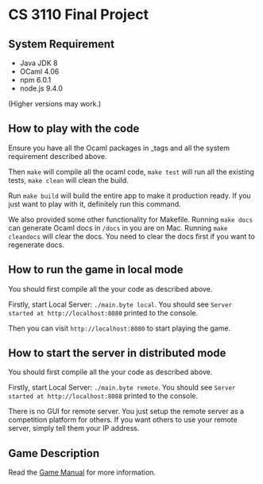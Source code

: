 # CS 3110 Final Project

## System Requirement

- Java JDK 8
- OCaml 4.06
- npm 6.0.1
- node.js 9.4.0

(Higher versions may work.)

## How to play with the code

Ensure you have all the Ocaml packages in _tags and all the system requirement
described above.

Then `make` will compile all the ocaml code, `make test` will run all the
existing tests, `make clean` will clean the build.

Run `make build` will build the entire app to make it production ready. If you
just want to play with it, definitely run this command.

We also provided some other functionality for Makefile. Running `make docs` can
generate Ocaml docs in `/docs` in you are on Mac. Running `make cleandocs` will
clear the docs. You need to clear the docs first if you want to regenerate docs.

## How to run the game in local mode

You should first compile all the your code as described above.

Firstly, start Local Server: `./main.byte local`. You should see
`Server started at http://localhost:8080` printed to the console.

Then you can visit `http://localhost:8080` to start playing the game.

## How to start the server in distributed mode

You should first compile all the your code as described above.

Firstly, start Local Server: `./main.byte remote`. You should see
`Server started at http://localhost:8088` printed to the console.

There is no GUI for remote server. You just setup the remote server as a
competition platform for others. If you want others to use your remote server,
simply tell them your IP address.

## Game Description

Read the [Game Manual](https://github.com/SamChou19815/CS3110-Final-Project/blob/master/MANUAL.md)
for more information.
